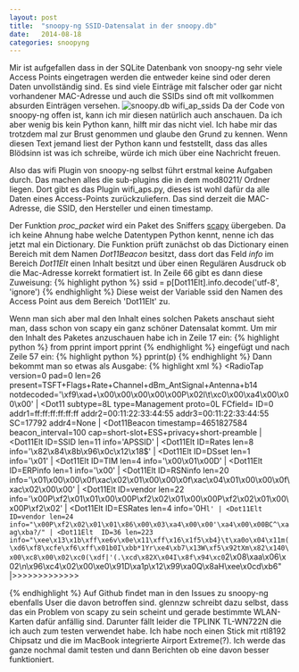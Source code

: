 ```yaml
---
layout: post
title:  "snoopy-ng SSID-Datensalat in der snoopy.db"
date:   2014-08-18
categories: snoopyng
---
```

Mir ist aufgefallen dass in der SQLite Datenbank von snoopy-ng sehr viele Access Points eingetragen werden die entweder keine sind oder deren Daten unvollständig sind. Es sind viele Einträge mit falscher oder gar nicht vorhandener MAC-Adresse und auch die SSIDs sind oft mit vollkommen absurden Einträgen versehen.
![snoopy.db wifi_ap_ssids](https://www.dropbox.com/s/sv1rpj07qglczcw/Screenshot%202014-08-17%2014.04.24.png?dl=1)
Da der Code von snoopy-ng offen ist, kann ich mir diesen natürlich auch anschauen. Da ich aber wenig bis kein Python kann, hilft mir das nicht viel. Ich habe mir das trotzdem mal zur Brust genommen und glaube den Grund zu kennen. Wenn diesen Text jemand liest der Python kann und feststellt, dass das alles Blödsinn ist was ich schreibe, würde ich mich über eine Nachricht freuen.

Also das wifi Plugin von snoopy-ng selbst führt erstmal keine Aufgaben durch. Das machen alles die sub-plugins die in dem mod80211/ Ordner liegen. Dort gibt es das Plugin wifi_aps.py, dieses ist wohl dafür da alle Daten eines Access-Points zurückzuliefern. Das sind derzeit die MAC-Adresse, die SSID, den Hersteller und einen timestamp.

Der Funktion *proc_packet* wird ein Paket des Sniffers [scapy](http://www.secdev.org/projects/scapy/) übergeben. Da ich keine Ahnung habe welche Datentypen Python kennt, nenne ich das jetzt mal ein Dictionary. Die Funktion prüft zunächst ob das Dictionary einen Bereich mit dem Namen *Dot11Beacon* besitzt, dass dort das Feld *info* im Bereich *Dot11Elt* einen Inhalt besitzt und über einen Regulären Ausdruck ob die Mac-Adresse korrekt formatiert ist. In Zeile 66 gibt es dann diese Zuweisung:
{% highlight python %}
ssid = p[Dot11Elt].info.decode('utf-8', 'ignore')
{% endhighlight %}
Diese weist der Variable ssid den Namen des Access Point aus dem Bereich 'Dot11Elt' zu.

Wenn man sich aber mal den Inhalt eines solchen Pakets anschaut sieht man, dass schon von scapy ein ganz schöner Datensalat kommt. Um mir den Inhalt des Paketes anzuschauen habe ich in Zeile 17 ein:
{% highlight python %}
from pprint import pprint
{% endhighlight %}
eingefügt und nach Zeile 57 ein:
{% highlight python %}
pprint(p)
{% endhighlight %}
Dann bekommt man so etwas als Ausgabe:
{% highlight xml %}
<RadioTap  version=0 pad=0 len=26 present=TSFT+Flags+Rate+Channel+dBm_AntSignal+Antenna+b14 notdecoded='\xf9\xad+\x00\x00\x00\x00\x00P\x02l\t\xc0\x00\xa4\x00\x00\x00' |
	<Dot11  subtype=8L type=Management proto=0L FCfield= ID=0 addr1=ff:ff:ff:ff:ff:ff addr2=00:11:22:33:44:55 addr3=00:11:22:33:44:55 SC=17792 addr4=None |
		<Dot11Beacon  timestamp=4651827584 beacon_interval=100 cap=short-slot+ESS+privacy+short-preamble |
			<Dot11Elt  ID=SSID len=11 info='APSSID' |
			<Dot11Elt  ID=Rates len=8 info='\x82\x84\x8b\x96\x0c\x12\x18$' |
			<Dot11Elt  ID=DSset len=1 info='\x01' |
			<Dot11Elt  ID=TIM len=4 info='\x00\x01\x00D' |
			<Dot11Elt  ID=ERPinfo len=1 info='\x00' |
			<Dot11Elt  ID=RSNinfo len=20 info='\x01\x00\x00\x0f\xac\x02\x01\x00\x00\x0f\xac\x04\x01\x00\x00\x0f\xac\x02\x00\x00' |
			<Dot11Elt  ID=vendor len=22 info='\x00P\xf2\x01\x01\x00\x00P\xf2\x02\x01\x00\x00P\xf2\x02\x01\x00\x00P\xf2\x02' |
			<Dot11Elt  ID=ESRates len=4 info='0H`l' |
			<Dot11Elt  ID=vendor len=24 info="\x00P\xf2\x02\x01\x01\x86\x00\x03\xa4\x00\x00'\xa4\x00\x00BC^\xaag\xba?/" |
			<Dot11Elt  ID=36 len=223 info="\xee\x13\x1b\xff\xe6v\x0e\x11\xff\x16\x1f5\xb4}\t\xa0o\x04\x11m(\xd6\xf8\xcfe\xf6\xff\x01b0I\xbb*1Yr\xe4\xb7\x13W\xf5\x92tXm\x82\x140\x00\xc8\x00\x02\xc0(\xdf|'(.\xcd\x82X\x04I\x8f\x94\xc0`2\x08\xaa\x06\x02\n\x96\xc4\x02\x00\xe0\x91D\xa1p\x12\x99\xa0Q\x8aH\xee\x0cd\xb6" |>>>>>>>>>>>>>

{% endhighlight %}
Auf Github findet man in den Issues zu snoopy-ng ebenfalls User die davon betroffen sind. glennzw schreibt dazu selbst, dass das ein Problem von scapy zu sein scheint und gerade bestimmte WLAN-Karten dafür anfällig sind. Darunter fällt leider die TPLINK TL-WN722N die ich auch zum testen verwendet habe. Ich habe noch einen Stick mit rtl8192 Chipsatz und die im MacBook integrierte Airport Extreme(?). Ich werde das ganze nochmal damit testen und dann Berichten ob eine davon besser funktioniert.